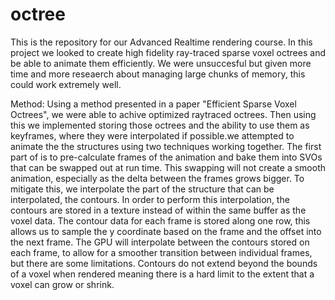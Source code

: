 # octree

This is the repository for our Advanced Realtime rendering course. In this project we looked to create high fidelity ray-traced sparse voxel octrees and be able to animate them efficiently.
We were unsuccesful but given more time and more reseaerch about managing large chunks of memory, this could work extremely well. 

Method:
Using a method presented in a paper "Efficient Sparse Voxel Octrees", we were able to achive optimized raytraced octrees. Then using this we implemented storing those octrees and the ability to use them as keyframes, where they were interpolated if possible.we attempted to animate the the structures using two techniques working together.
The first part of is to pre-calculate frames of the animation and bake them into SVOs that can be swapped out at run
time. This swapping will not create a smooth animation, especially as the delta between the frames grows bigger. To
mitigate this, we interpolate the part of the structure that can be interpolated, the contours. In order to perform this
interpolation, the contours are stored in a texture instead of within the same buffer as the voxel data. The contour data
for each frame is stored along one row, this allows us to sample the y coordinate based on the frame and the offset into
the next frame. The GPU will interpolate between the contours stored on each frame, to allow for a smoother transition
between individual frames, but there are some limitations. Contours do not extend beyond the bounds of a voxel when
rendered meaning there is a hard limit to the extent that a voxel can grow or shrink.
